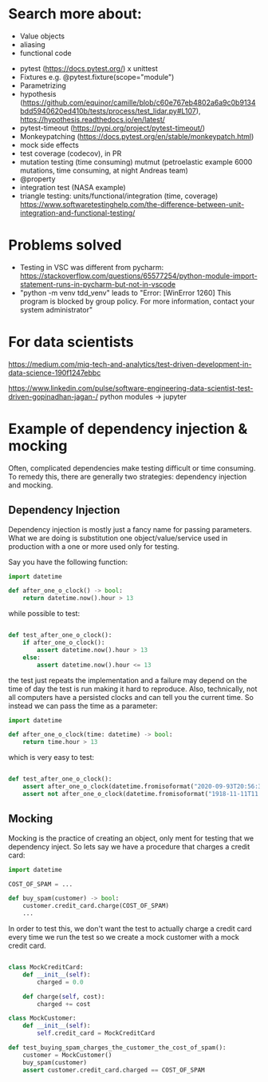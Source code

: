 # Search more about:
* Value objects
* aliasing
* functional code
- pytest (https://docs.pytest.org/) x unittest
- Fixtures e.g. @pytest.fixture(scope="module")
- Parametrizing
- hypothesis (https://github.com/equinor/camille/blob/c60e767eb4802a6a9c0b9134bdd5940620ed410b/tests/process/test_lidar.py#L107), https://hypothesis.readthedocs.io/en/latest/
- pytest-timeout (https://pypi.org/project/pytest-timeout/)
- Monkeypatching (https://docs.pytest.org/en/stable/monkeypatch.html)
- mock side effects
- test coverage (codecov), in PR
- mutation testing (time consuming) mutmut (petroelastic example 6000 mutations, time consuming, at night Andreas team)
- @property
- integration test (NASA example)
- triangle testing: units/functional/integration (time, coverage)
https://www.softwaretestinghelp.com/the-difference-between-unit-integration-and-functional-testing/

# Problems solved
- Testing in VSC was different from pycharm:
https://stackoverflow.com/questions/65577254/python-module-import-statement-runs-in-pycharm-but-not-in-vscode
- "python -m venv tdd_venv" leads to "Error: [WinError 1260] This program is blocked by group policy. For more information, contact your system administrator"

# For data scientists
https://medium.com/miq-tech-and-analytics/test-driven-development-in-data-science-190f1247ebbc

https://www.linkedin.com/pulse/software-engineering-data-scientist-test-driven-gopinadhan-jagan-/
python modules -> jupyter

# Example of dependency injection & mocking

Often, complicated dependencies make testing difficult or time consuming.
To remedy this, there are generally two strategies: dependency injection
and mocking.

## Dependency Injection

Dependency injection is mostly just a fancy name for passing parameters. What
we are doing is substitution one object/value/service used in production
with a one or more used only for testing.

Say you have the following function:

```python
import datetime

def after_one_o_clock() -> bool:
    return datetime.now().hour > 13
```

while possible to test:

```python

def test_after_one_o_clock():
    if after_one_o_clock():
        assert datetime.now().hour > 13
    else:
        assert datetime.now().hour <= 13
```

the test just repeats the implementation and a failure may depend on the time
of day the test is run making it hard to reproduce. Also, technically, not all
computers have a persisted clocks and can tell you the current time. So instead
we can pass the time as a parameter:

```python
import datetime

def after_one_o_clock(time: datetime) -> bool:
    return time.hour > 13
```

which is very easy to test:


```python

def test_after_one_o_clock():
    assert after_one_o_clock(datetime.fromisoformat("2020-09-93T20:56:35"))
    assert not after_one_o_clock(datetime.fromisoformat("1918-11-11T11:00:00"))
```

## Mocking

Mocking is the practice of creating an object, only ment for testing that
we dependency inject. So lets say we have a procedure that charges
a credit card:

```python
import datetime

COST_OF_SPAM = ...

def buy_spam(customer) -> bool:
    customer.credit_card.charge(COST_OF_SPAM)
    ...
```

In order to test this, we don't want the test
to actually charge a credit card every time we run
the test so we create a mock customer with a mock
credit card.

```python

class MockCreditCard:
    def __init__(self):
        charged = 0.0

    def charge(self, cost):
        charged += cost

class MockCustomer:
    def __init__(self):
        self.credit_card = MockCreditCard

def test_buying_spam_charges_the_customer_the_cost_of_spam():
    customer = MockCustomer()
    buy_spam(customer)
    assert customer.credit_card.charged == COST_OF_SPAM
```

